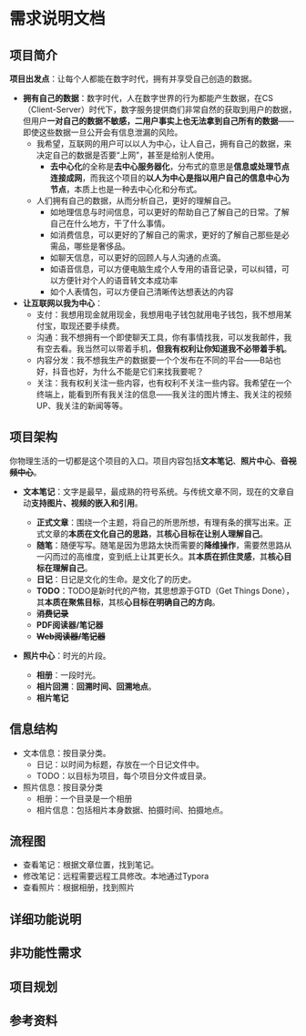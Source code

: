 # 需求说明文档

## 项目简介

**项目出发点**：让每个人都能在数字时代，拥有并享受自己创造的数据。

- **拥有自己的数据**：数字时代，人在数字世界的行为都能产生数据，在CS（Client-Server）时代下，数字服务提供商们非常自然的获取到用户的数据，但用户**一对自己的数据不敏感，二用户事实上也无法拿到自己所有的数据**——即使这些数据一旦公开会有信息泄漏的风险。
  - 我希望，互联网的用户可以以人为中心，让人自己，拥有自己的数据，来决定自己的数据是否要“上网”，甚至是给别人使用。
    - **去中心化**的全称是**去中心服务器化**，分布式的意思是**信息或处理节点连接成网**，而我这个项目的**以人为中心是指以用户自己的信息中心为节点**，本质上也是一种去中心化和分布式。
  - 人们拥有自己的数据，从而分析自己，更好的理解自己。
    - 如地理信息与时间信息，可以更好的帮助自己了解自己的日常。了解自己在什么地方，干了什么事情。
    - 如消费信息，可以更好的了解自己的需求，更好的了解自己那些是必需品，哪些是奢侈品。
    - 如聊天信息，可以更好的回顾人与人沟通的点滴。
    - 如语音信息，可以方便电脑生成个人专用的语音记录，可以纠错，可以方便针对个人的语音转文本成功率
    - 如个人表情包，可以方便自己清晰传达想表达的内容
- **让互联网以我为中心**：
  - 支付：我想用现金就用现金，我想用电子钱包就用电子钱包，我不想用某付宝，取现还要手续费。
  - 沟通：我不想拥有一个即使聊天工具，你有事情找我，可以发我邮件，我有空去看。我当然可以带着手机，**但我有权利让你知道我不必带着手机**。
  - 内容分发：我不想我生产的数据要一个个发布在不同的平台——B站也好，抖音也好，为什么不能是它们来找我要呢？
  - 关注：我有权利关注一些内容，也有权利不关注一些内容。我希望在一个终端上，能看到所有我关注的信息——我关注的图片博主、我关注的视频UP、我关注的新闻等等。



## 项目架构

你物理生活的一切都是这个项目的入口。项目内容包括**文本笔记**、**照片中心**、~~**音视频中心**~~。

- **文本笔记**：文字是最早，最成熟的符号系统。与传统文章不同，现在的文章自动**支持图片、视频的嵌入和引用**。
  - **正式文章**：围绕一个主题，将自己的所思所想，有理有条的撰写出来。正式文章的**本质在文化自己的思路**，其**核心目标在让别人理解自己**。
  - **随笔**：随便写写。随笔是因为思路太快而需要的**降维操作**，需要然思路从一闪而过的高维度，变到纸上让其更长久。其**本质在抓住灵感**，其**核心目标在理解自己**。
  - **日记**：日记是文化的生命。是文化了的历史。
  - **TODO**：TODO是新时代的产物，其思想源于GTD（Get Things Done），其**本质在聚焦目标**，其核**心目标在明确自己的方向**。
  - ~~**消费记录**~~
  - **PDF阅读器/笔记器**
  - ~~**Web阅读器/笔记器**~~

- **照片中心**：时光的片段。
  - **相册**：一段时光。
  - **相片回溯**：**回溯时间、回溯地点**。
  - **相片笔记**



## 信息结构

- 文本信息：按目录分类。
  - 日记：以时间为标题，存放在一个日记文件中。
  - TODO：以目标为项目，每个项目分文件或目录。
- 照片信息：按目录分类
  - 相册：一个目录是一个相册
  - 相片信息：包括相片本身数据、拍摄时间、拍摄地点。



## 流程图

- 查看笔记：根据文章位置，找到笔记。
- 修改笔记：远程需要远程工具修改。本地通过Typora
- 查看照片：根据相册，找到照片



## 详细功能说明





## 非功能性需求



## 项目规划



## 参考资料


